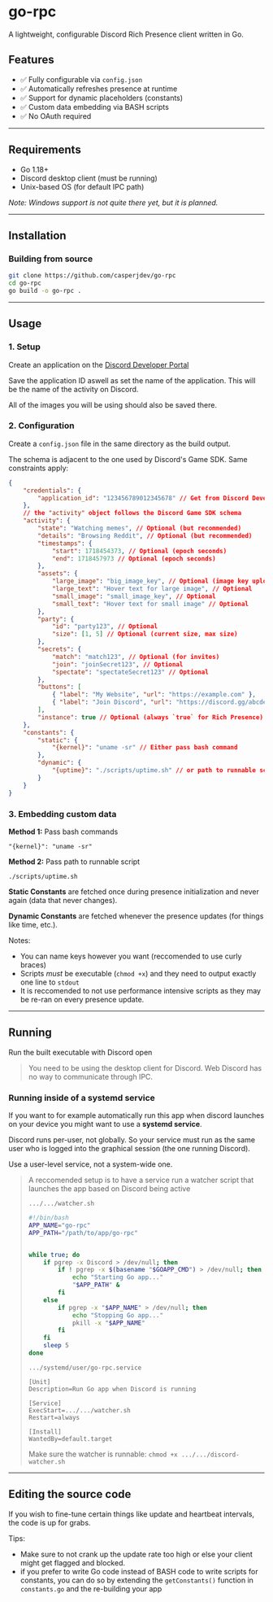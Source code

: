 # go-rpc

A lightweight, configurable Discord Rich Presence client written in Go.

## Features

- ✅ Fully configurable via `config.json`
- ✅ Automatically refreshes presence at runtime
- ✅ Support for dynamic placeholders (constants)
- ✅ Custom data embedding via BASH scripts
- ✅ No OAuth required

---

## Requirements

- Go 1.18+
- Discord desktop client (must be running)
- Unix-based OS (for default IPC path)

_Note: Windows support is not quite there yet, but it is planned._

---

## Installation

### Building from source

```bash
git clone https://github.com/casperjdev/go-rpc
cd go-rpc
go build -o go-rpc .
```

---

## Usage

### 1. Setup

Create an application on the [Discord Developer Portal](https://discord.com/developers/applications)

Save the application ID aswell as set the name of the application. This will be the name of the activity on Discord.

All of the images you will be using should also be saved there.

### 2. Configuration

Create a `config.json` file in the same directory as the build output.

The schema is adjacent to the one used by Discord's Game SDK. Same constraints apply:

```json
{
	"credentials": {
		"application_id": "123456789012345678" // Get from Discord Developer Portal
	},
	// the "activity" object follows the Discord Game SDK schema
	"activity": {
		"state": "Watching memes", // Optional (but recommended)
		"details": "Browsing Reddit", // Optional (but recommended)
		"timestamps": {
			"start": 1718454373, // Optional (epoch seconds)
			"end": 1718457973 // Optional (epoch seconds)
		},
		"assets": {
			"large_image": "big_image_key", // Optional (image key uploaded in Dev Portal)
			"large_text": "Hover text for large image", // Optional
			"small_image": "small_image_key", // Optional
			"small_text": "Hover text for small image" // Optional
		},
		"party": {
			"id": "party123", // Optional
			"size": [1, 5] // Optional (current size, max size)
		},
		"secrets": {
			"match": "match123", // Optional (for invites)
			"join": "joinSecret123", // Optional
			"spectate": "spectateSecret123" // Optional
		},
		"buttons": [
			{ "label": "My Website", "url": "https://example.com" },
			{ "label": "Join Discord", "url": "https://discord.gg/abcdef" }
		],
		"instance": true // Optional (always `true` for Rich Presence)
	},
	"constants": {
		"static": {
			"{kernel}": "uname -sr" // Either pass bash command
		},
		"dynamic": {
			"{uptime}": "./scripts/uptime.sh" // or path to runnable script
		}
	}
}
```

### 3. Embedding custom data

**Method 1:** Pass bash commands

`"{kernel}": "uname -sr"`

**Method 2:** Pass path to runnable script

`./scripts/uptime.sh`

**Static Constants** are fetched once during presence initialization and never again (data that never changes).

**Dynamic Constants** are fetched whenever the presence updates (for things like time, etc.).

Notes:

- You can name keys however you want (reccomended to use curly braces)
- Scripts _must_ be executable (`chmod +x`) and they need to output exactly one line to `stdout`
- It is reccomended to not use performance intensive scripts as they may be re-ran on every presence update.

---

## Running

Run the built executable with Discord open

> You need to be using the desktop client for Discord. Web Discord has no way to communicate through IPC.

### Running inside of a systemd service

If you want to for example automatically run this app when discord launches on your device you might want to use a **systemd service**.

Discord runs per-user, not globally. So your service must run as the same user who is logged into the graphical session (the one running Discord).

Use a user-level service, not a system-wide one.

> A reccomended setup is to have a service run a watcher script that launches the app based on Discord being active
>
> `.../.../watcher.sh`
>
> ```bash
> #!/bin/bash
> APP_NAME="go-rpc"
> APP_PATH="/path/to/app/go-rpc"
>
>
> while true; do
>     if pgrep -x Discord > /dev/null; then
>         if ! pgrep -x $(basename "$GOAPP_CMD") > /dev/null; then
>             echo "Starting Go app..."
>             "$APP_PATH" &
>         fi
>     else
>         if pgrep -x "$APP_NAME" > /dev/null; then
>             echo "Stopping Go app..."
>             pkill -x "$APP_NAME"
>         fi
>     fi
>     sleep 5
> done
> ```
>
> `.../systemd/user/go-rpc.service`
>
> ```service
> [Unit]
> Description=Run Go app when Discord is running
>
> [Service]
> ExecStart=.../.../watcher.sh
> Restart=always
>
> [Install]
> WantedBy=default.target
> ```
>
> Make sure the watcher is runnable: `chmod +x .../.../discord-watcher.sh`

---

## Editing the source code

If you wish to fine-tune certain things like update and heartbeat intervals, the code is up for grabs.

Tips:

- Make sure to not crank up the update rate too high or else your client might get flagged and blocked.
- if you prefer to write Go code instead of BASH code to write scripts for constants, you can do so by extending the `getConstants()` function in `constants.go` and the re-building your app
